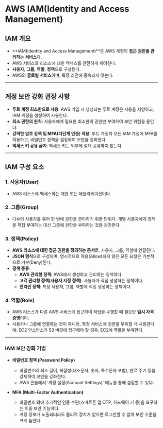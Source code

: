 # **AWS IAM(Identity and Access Management)**


## **IAM 개요**

- **IAM(Identity and Access Management)**은 AWS 계정의 **접근 권한을 관리하는 서비스**다.
- AWS 서비스와 리소스에 대한 액세스를 안전하게 제어한다.
- **사용자**, **그룹**, **역할**, **정책**으로 구성된다.
- AWS의 **글로벌 서비스**이며, 특정 리전에 종속되지 않는다.

---

## **계정 보안 강화 권장 사항**

- **루트 계정 최소한으로 사용**: AWS 가입 시 생성되는 루트 계정은 사용을 지양하고, IAM 계정을 생성하여 사용한다.
- **최소 권한의 원칙**: 사용자에게 필요한 최소한의 권한만 부여하여 보안 위험을 줄인다.
- **강력한 암호 정책 및 MFA(다단계 인증) 적용**: 루트 계정과 모든 IAM 계정에 MFA를 적용하고, 비밀번호 정책을 설정하여 보안을 강화한다.
- **액세스 키 공유 금지**: 액세스 키는 외부에 절대 공유하지 않는다.

---

## **IAM 구성 요소**

### **1. 사용자(User)**
- AWS 리소스에 액세스하는 개인 또는 애플리케이션이다.

### **2. 그룹(Group)**
- 다수의 사용자를 묶어 한 번에 권한을 관리하기 위한 단위다. 개별 사용자에게 정책을 직접 부여하는 대신 그룹에 권한을 부여하는 것을 권장한다.

### **3. 정책(Policy)**
- **AWS 리소스에 대한 접근 권한을 정의하는 문서**로, 사용자, 그룹, 역할에 연결된다.
- **JSON 형식**으로 구성되며, 명시적으로 허용(Allow)되지 않은 모든 요청은 기본적으로 거부(Deny)된다.
- **정책 종류**:
    - **AWS 관리형 정책**: AWS에서 생성하고 관리하는 정책이다.
    - **고객 관리형 정책(사용자 지정 정책)**: 사용자가 직접 생성하는 정책이다.
    - **인라인 정책**: 특정 사용자, 그룹, 역할에 직접 생성하는 정책이다.

### **4. 역할(Role)**
- AWS 리소스가 다른 AWS 서비스에 접근하여 작업을 수행할 때 필요한 **임시 자격 증명**이다.
- 사용자나 그룹에 연결하는 것이 아니라, 특정 서비스에 권한을 부여할 때 사용한다. 예: EC2 인스턴스가 S3 버킷에 접근해야 할 경우, EC2에 역할을 부여한다.

---

### **IAM 보안 강화 기법**

- **비밀번호 정책 (Password Policy)**
  - 비밀번호의 최소 길이, 복잡성(대소문자, 숫자, 특수문자 포함), 만료 주기 등을 강제하여 보안을 강화한다.
  - AWS 콘솔에서 '계정 설정(Account Settings)' 메뉴를 통해 설정할 수 있다.

- **MFA (Multi-Factor Authentication)**
  - 비밀번호 외에 추가적인 인증 수단(스마트폰 앱 OTP, 하드웨어 키 등)을 요구하는 이중 보안 기능이다.
  - 계정 정보가 노출되더라도 물리적 장치가 없으면 로그인할 수 없어 보안 수준을 크게 높인다.




